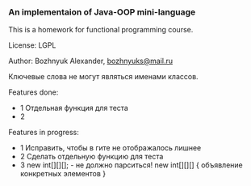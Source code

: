 ### An implementaion of Java-OOP mini-language

This is a homework for functional programming course.

License: LGPL

Author: Bozhnyuk Alexander, bozhnyuks@mail.ru

Ключевые слова не могут являться именами классов. 

Features done:

- 1 Отдельная функция для теста
- 2 

Features in progress:

- 1 Исправить, чтобы в гите не отображалось лишнее
- 2 Сделать отдельную функцию для теста
- 3 new int[][][]; - не должно парситься! new int[][][] { объявление конкретных элементов }


